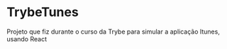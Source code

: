 # TrybeTunes
Projeto que fiz durante o curso da Trybe para simular a aplicação Itunes, usando React
